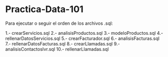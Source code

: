 # Practica-Data-101
Para ejecutar o seguir el orden de los archivos .sql:

1.- crearServicios.sql
2.- analisisProductos.sql
3.- modeloProductos.sql
4.- rellenarDatosServicios.sql
5.- crearFacturador.sql
6.- analisisFacturas.sql
7.- rellenarDatosFacturas.sql
8.- crearLlamadas.sql
9.- analisisContactosIvr.sql
10.- rellenarLlamadas.sql
